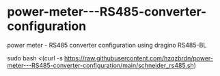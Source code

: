 # power-meter---RS485-converter-configuration
power meter - RS485 converter configuration using dragino RS485-BL


sudo bash <(curl -s https://raw.githubusercontent.com/hzqzbrdn/power-meter---RS485-converter-configuration/main/schneider_rs485.sh)
